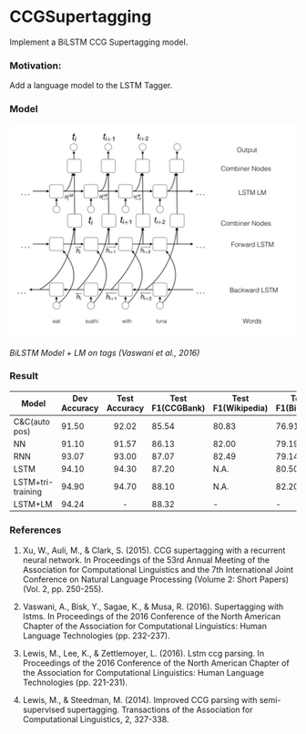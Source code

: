 # CCGSupertagging

Implement a BiLSTM CCG Supertagging model.

### Motivation:

Add a language model to the LSTM Tagger.

### Model

![CCG with LM](pic/ccgLM.png)

*BiLSTM Model + LM on tags (Vaswani et al., 2016)*

### Result

| Model             | Dev Accuracy | Test Accuracy | Test F1(CCGBank) | Test F1(Wikipedia) | Test F1(Bioinfer) |
| ----------------- | ------------ | :-----------: | ---------------- | ------------------ | ----------------- |
| C&C(auto pos)     | 91.50        |     92.02     | 85.54            | 80.83              | 76.91             |
| NN                | 91.10        |     91.57     | 86.13            | 82.00              | 79.19             |
| RNN               | 93.07        |     93.00     | 87.07            | 82.49              | 79.14             |
| LSTM              | 94.10        |     94.30     | 87.20            | N.A.               | 80.50             |
| LSTM+tri-training | 94.90        |     94.70     | 88.10            | N.A.               | 82.20             |
| LSTM+LM           | 94.24        |       -       | 88.32            | -                  | -                 |

### References

1. Xu, W., Auli, M., & Clark, S. (2015). CCG supertagging with a recurrent neural network. In Proceedings of the 53rd Annual Meeting of the Association for Computational Linguistics and the 7th International Joint Conference on Natural Language Processing (Volume 2: Short Papers) (Vol. 2, pp. 250-255).

2. Vaswani, A., Bisk, Y., Sagae, K., & Musa, R. (2016). Supertagging with lstms. In Proceedings of the 2016 Conference of the North American Chapter of the Association for Computational Linguistics: Human Language Technologies (pp. 232-237).

3. Lewis, M., Lee, K., & Zettlemoyer, L. (2016). Lstm ccg parsing. In Proceedings of the 2016 Conference of the North American Chapter of the Association for Computational Linguistics: Human Language Technologies (pp. 221-231).

4. Lewis, M., & Steedman, M. (2014). Improved CCG parsing with semi-supervised supertagging. Transactions of the Association for Computational Linguistics, 2, 327-338.
